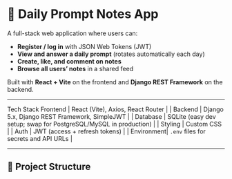 # 📝 Daily Prompt Notes App

A full-stack web application where users can:

- **Register / log in** with JSON Web Tokens (JWT)
- **View and answer a daily prompt** (rotates automatically each day)
- **Create, like, and comment on notes**
- **Browse all users’ notes** in a shared feed

Built with **React + Vite** on the frontend and **Django REST Framework** on the backend.

---

Tech Stack
Frontend   | React (Vite), Axios, React Router |
| Backend    | Django 5.x, Django REST Framework, SimpleJWT |
| Database   | SQLite (easy dev setup; swap for PostgreSQL/MySQL in production) |
| Styling    | Custom CSS |
| Auth       | JWT (access + refresh tokens) |
| Environment| `.env` files for secrets and API URLs |

---

## 📂 Project Structure

